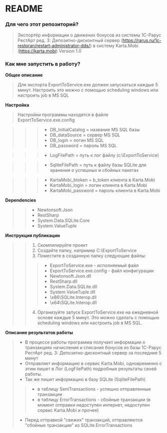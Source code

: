 # README #

### Для чего этот репозиторий? ###

>Экспортёр информации о движених бонусов из системы 1С-Рарус РестАрт ред. 3: Депозитно-дисконтный сервер (https://rarus.ru/1c-restoran/restart-administrator-dds/) в систему Karta.Mobi (https://karta.mobi)
>Version 1.0

### Как мне запустить в работу? ###

**Общее описание**
>	Для экспорта ExportToService.exe должен запускаться каждые 5 минут. 
>	Настроить это можно с помощью scheduling windows или настроить job в MS SQL  

**Настройка**
>Настройки программы находятся в файле ExportToService.exe.config	

>><!--Настройки для получения данных-->

>>>* DB_InitialCatalog = название MS SQL базы
>>>* DB_dataSource = сервер MS SQL
>>>* DB_login = логин MS SQL
>>>* DB_password = пароль MS SQL

>><!--Настройки для хранения лога-->

>>>* LogFilePath = путь к лог файлу (с:\ExportToService)

>><!--Настройки для записи данных-->

>>>* SqliteFilePath = путь к файлу базы SQLite для хранения о успешных и сбойных пакетах

>><!--Настройки для отправки данных-->

>>>* KartaMobi_btoken = b_token клиента в Karta.Mobi
>>>* KartaMobi_login = логин клиента в Karta.Mobi
>>>* KartaMobi_password = пароль клиента в Karta.Mobi

**Dependencies**
>>* Newtonsoft.Json
>>* RestSharp
>>* System.Data.SQLite.Core
>>* System.ValueTuple

**Инструкция публикации**
>>1. Скомпилируйте проект
>>2. Создайте папку, например C:\ExportToService
>>3. Поместите в созданную папку следующие файлы:
>>>* ExportToService.exe - исполняемый файл
>>>* ExportToService.exe.config - файл конфигурации
>>>* Newtonsoft.Json.dll
>>>* RestSharp.dll
>>>* System.Data.SQLite.dll
>>>* System.ValueTuple.dll
>>>* \x86\SQLite.Interop.dll
>>>* \x64\SQLite.Interop.dll
>>4. Организуйте запуск ExportToService.exe на ежедневной основе каждые 5 минут. Это можно сделать с помощью scheduling windows или настроить job в MS SQL.  
		
**Описание результатов работы**
>* В процессе работы программа получает информации о транзакциях начисления и списания бонусов из базы 1С-Рарус РестАрт ред. 3: Депозитно-дисконтный сервер за последние 5 минут
>* Отправляет информацию в сервис Karta.Mobi, одновременно с этим пишет в Лог (LogFilePath) подробные результаты своей работы.
>* Так же пишет информацию в базу SQLite (SqliteFilePath) 
>>* в таблицу SentTransactions - успешно отправленные транзакции
>>* в таблицу ErrorTransactions - сбойные транзакции (в момент отправки недоступен интернет, недоступен сервис Karta.Mobi и прочее)
>* Перед отправкой "свежих" транзакций, отправляются "сбойные транзакции" из SQLite.ErrorTransactions
